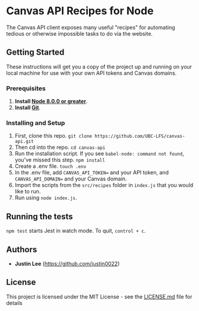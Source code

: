 # Canvas API Recipes for Node

The Canvas API client exposes many useful "recipes" for automating tedious or otherwise impossible tasks to do via the website. 

## Getting Started

These instructions will get you a copy of the project up and running on your local machine for use with your own API tokens and Canvas domains. 

### Prerequisites

1. **Install [Node 8.0.0 or greater](https://nodejs.org)**.
2. **Install [Git](https://git-scm.com/downloads)**. 

### Installing and Setup

1. First, clone this repo. `git clone https://github.com/UBC-LFS/canvas-api.git`
2. Then cd into the repo. `cd canvas-api`
3. Run the installation script. If you see `babel-node: command not found`, you've missed this step. `npm install`
4. Create a .env file. `touch .env`
5. In the .env file, add `CANVAS_API_TOKEN=` and your API token, and `CANVAS_API_DOMAIN=` and your Canvas domain.
6. Import the scripts from the `src/recipes` folder in `index.js` that you would like to run.
7. Run using `node index.js`.

## Running the tests

`npm test` starts Jest in watch mode. To quit, `control + c`. 

<!-- ## Built With

* [Node](http://www.dropwizard.io/1.0.2/docs/) - The web framework used
* [Jest](https://maven.apache.org/) - Dependency Management
* [Request](https://rometools.github.io/rome/) - Used to generate RSS Feeds -->

## Authors

* **Justin Lee** 
(https://github.com/justin0022)

## License

This project is licensed under the MIT License - see the [LICENSE.md](LICENSE.md) file for details

